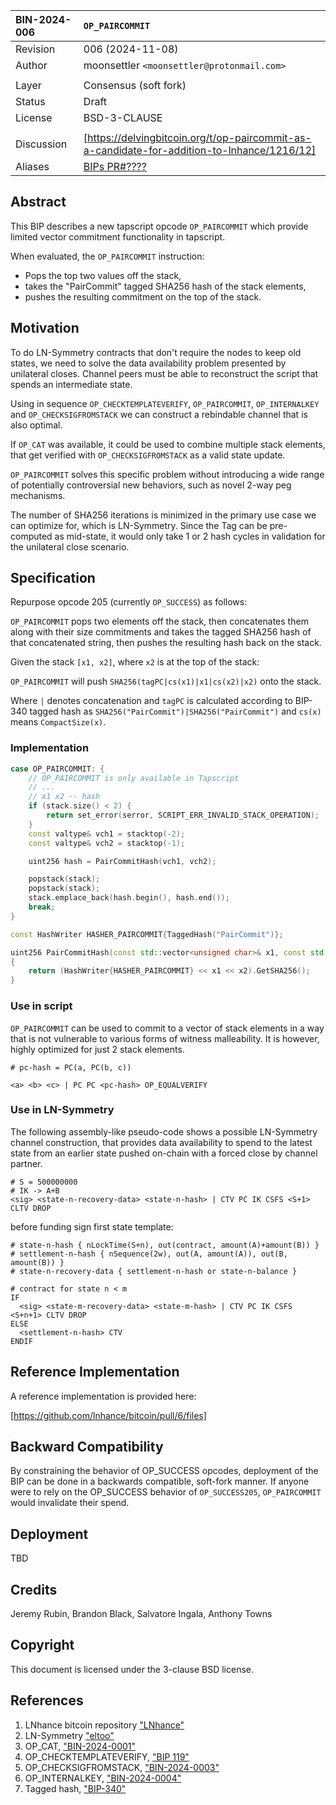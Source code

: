| BIN-2024-006  | `OP_PAIRCOMMIT`
| :------------ | :-------
| Revision      | 006 (2024-11-08)
| Author        | moonsettler `<moonsettler@protonmail.com>`
| |
| Layer         | Consensus (soft fork)
| Status        | Draft
| License       | BSD-3-CLAUSE
| |
| Discussion    | [https://delvingbitcoin.org/t/op-paircommit-as-a-candidate-for-addition-to-lnhance/1216/12]
| Aliases       | [BIPs PR#????](https://github.com/bitcoin/bips/pull/?)

## Abstract

This BIP describes a new tapscript opcode `OP_PAIRCOMMIT` which
provide limited vector commitment functionality in tapscript.

When evaluated, the `OP_PAIRCOMMIT` instruction:
* Pops the top two values off the stack,
* takes the "PairCommit" tagged SHA256 hash of the stack elements,
* pushes the resulting commitment on the top of the stack.

## Motivation

To do LN-Symmetry contracts that don't require the nodes to keep old states,
we need to solve the data availability problem presented by unilateral closes.
Channel peers must be able to reconstruct the script that spends an
intermediate state.

Using in sequence `OP_CHECKTEMPLATEVERIFY`, `OP_PAIRCOMMIT`, `OP_INTERNALKEY`
and `OP_CHECKSIGFROMSTACK` we can construct a rebindable channel that is also
optimal.

If `OP_CAT` was available, it could be used to combine multiple stack elements,
that get verified with `OP_CHECKSIGFROMSTACK` as a valid state update.

`OP_PAIRCOMMIT` solves this specific problem without introducing a wide range
of potentially controversial new behaviors, such as novel 2-way peg mechanisms.

The number of SHA256 iterations is minimized in the primary use case we
can optimize for, which is LN-Symmetry. Since the Tag can be pre-computed as
mid-state, it would only take 1 or 2 hash cycles in validation for the
unilateral close scenario.

## Specification

Repurpose opcode 205 (currently `OP_SUCCESS`) as follows:

`OP_PAIRCOMMIT` pops two elements off the stack, then concatenates them along
with their size commitments and takes the tagged SHA256 hash of that
concatenated string, then pushes the resulting hash back on the stack.

Given the stack `[x1, x2]`, where `x2` is at the top of the stack:

`OP_PAIRCOMMIT` will push `SHA256(tagPC|cs(x1)|x1|cs(x2)|x2)` onto the stack.

Where `|` denotes concatenation and `tagPC` is calculated according to BIP-340
tagged hash as `SHA256("PairCommit")|SHA256("PairCommit")` and `cs(x)` means
`CompactSize(x)`.

### Implementation

```c++
case OP_PAIRCOMMIT: {
    // OP_PAIRCOMMIT is only available in Tapscript
    // ...
    // x1 x2 -- hash
    if (stack.size() < 2) {
        return set_error(serror, SCRIPT_ERR_INVALID_STACK_OPERATION);
    }
    const valtype& vch1 = stacktop(-2);
    const valtype& vch2 = stacktop(-1);

    uint256 hash = PairCommitHash(vch1, vch2);

    popstack(stack);
    popstack(stack);
    stack.emplace_back(hash.begin(), hash.end());
    break;
}
```
```c++
const HashWriter HASHER_PAIRCOMMIT{TaggedHash("PairCommit")};

uint256 PairCommitHash(const std::vector<unsigned char>& x1, const std::vector<unsigned char>& x2)
{
    return (HashWriter{HASHER_PAIRCOMMIT} << x1 << x2).GetSHA256();
}
```
### Use in script

`OP_PAIRCOMMIT` can be used to commit to a vector of stack elements in a way
that is not vulnerable to various forms of witness malleability. It is however,
highly optimized for just 2 stack elements.

```text
# pc-hash = PC(a, PC(b, c))

<a> <b> <c> | PC PC <pc-hash> OP_EQUALVERIFY
```

### Use in LN-Symmetry

The following assembly-like pseudo-code shows a possible LN-Symmetry channel
construction, that provides data availability to spend to the latest state from
an earlier state pushed on-chain with a forced close by channel partner.


```text
# S = 500000000
# IK -> A+B
<sig> <state-n-recovery-data> <state-n-hash> | CTV PC IK CSFS <S+1> CLTV DROP
```
before funding sign first state template:
```text
# state-n-hash { nLockTime(S+n), out(contract, amount(A)+amount(B)) }
# settlement-n-hash { nSequence(2w), out(A, amount(A)), out(B, amount(B)) }
# state-n-recovery-data { settlement-n-hash or state-n-balance }

# contract for state n < m
IF
  <sig> <state-m-recovery-data> <state-m-hash> | CTV PC IK CSFS <S+n+1> CLTV DROP
ELSE
  <settlement-n-hash> CTV
ENDIF
```

## Reference Implementation

A reference implementation is provided here:

[https://github.com/lnhance/bitcoin/pull/6/files]

## Backward Compatibility

By constraining the behavior of OP_SUCCESS opcodes, deployment of the BIP
can be done in a backwards compatible, soft-fork manner. If anyone were to
rely on the OP_SUCCESS behavior of `OP_SUCCESS205`, `OP_PAIRCOMMIT` would
invalidate their spend.

## Deployment

TBD

## Credits

Jeremy Rubin, Brandon Black, Salvatore Ingala, Anthony Towns

## Copyright

This document is licensed under the 3-clause BSD license.

## References

1. LNhance bitcoin repository ["LNhance"](https://github.com/lnhance/bitcoin)
2. LN-Symmetry ["eltoo"](https://github.com/instagibbs/bolts/blob/eltoo_draft/XX-eltoo-transactions.md)
3. OP_CAT, ["BIN-2024-0001"](https://github.com/bitcoin-inquisition/binana/blob/master/2024/BIN-2024-0001.md)
4. OP_CHECKTEMPLATEVERIFY, ["BIP 119"](https://github.com/bitcoin/bips/tree/master/bip-0119)
5. OP_CHECKSIGFROMSTACK, ["BIN-2024-0003"](https://github.com/bitcoin-inquisition/binana/blob/master/2024/BIN-2024-0003.md)
6. OP_INTERNALKEY, ["BIN-2024-0004"](https://github.com/bitcoin-inquisition/binana/blob/master/2024/BIN-2024-0004.md)
7. Tagged hash, ["BIP-340"](https://github.com/bitcoin/bips/blob/master/bip-0340.mediawiki)